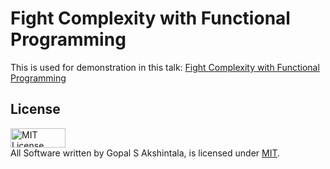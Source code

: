# Fight Complexity with Functional Programming

This is used for demonstration in this talk: [Fight Complexity with Functional Programming](https://overfullstack.github.io/my-talks/#Fight-Complexity-with-Functional-Programming-Kotlin)

## License
<a rel="license" href="https://opensource.org/licenses/MIT">
<img alt="MIT License"
style="border-width:0" src="https://upload.wikimedia.org/wikipedia/commons/thumb/0/0c/MIT_logo.svg/800px-MIT_logo.svg.png" width="88" height="31"/></a><br/>
All Software written by Gopal S Akshintala, is licensed under <a rel="license" href="https://opensource.org/licenses/MIT">MIT</a>.
